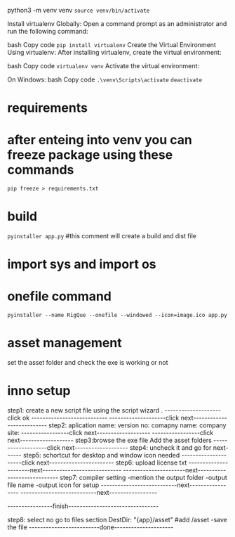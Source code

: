 python3 -m venv venv
`source venv/bin/activate`


Install virtualenv Globally:
Open a command prompt as an administrator and run the following command:

bash
Copy code
`pip install virtualenv`
Create the Virtual Environment Using virtualenv:
After installing virtualenv, create the virtual environment:

bash
Copy code
`virtualenv venv`
Activate the virtual environment:

On Windows:
bash
Copy code
`.\venv\Scripts\activate`
`deactivate`

# requirements
# after enteing into venv you can freeze package using these commands
`pip freeze > requirements.txt`

# build
`pyinstaller app.py` #this comment will create a build and dist file 
# import sys and import os 

# onefile command
`pyinstaller --name RigQue --onefile --windowed --icon=image.ico app.py`

# asset management
set the asset folder and check the exe is working or not 

# inno setup
step1: create a new script file using the script wizard .
--------------------click ok ---------------------------
--------------------click next--------------------------
step2: aplication name:
       version no:
       comapny name:
       company site:
       -----------------click next-------------------
       -----------------click next-------------------
step3:browse the exe file 
      Add the asset folders
      -------------------click next-------------------
step4: uncheck it and go for next------
step5: schortcut for desktop and window icon needed 
---------------------click next-----------------------
step6: upload license txt
----------------------next----------------------------
----------------------next----------------------------
step7: compiler setting
      -mention the output folder
      -output file name 
      -output icon for setup
      ---------------------------next-----------------
      ---------------------------next-----------------

----------------finish--------------------------------

step8: select no
    go to files section DestDir: "{app}/asset"   #add /asset
    -save the file
    -------------------------done---------------------
